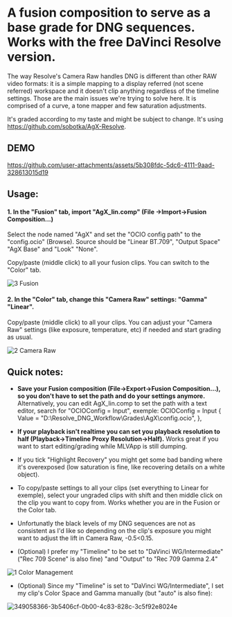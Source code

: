 # A fusion composition to serve as a base grade for DNG sequences. Works with the free DaVinci Resolve version. 

The way Resolve's Camera Raw handles DNG is different than other RAW video formats: it is a simple mapping to a display referred (not scene referred) workspace and it doesn't clip anything regardless of the timeline settings. 
Those are the main issues we're trying to solve here. It is comprised of a curve, a tone mapper and few saturation adjustments.

It's graded according to my taste and might be subject to change. It's using https://github.com/sobotka/AgX-Resolve.

## DEMO

https://github.com/user-attachments/assets/5b308fdc-5dc6-4111-9aad-328613015d19

## Usage:


#### 1. In the "Fusion" tab, import "AgX_lin.comp" (File ->Import->Fusion Composition...)

Select the node named "AgX" and set the "OCIO config path" to the "config.ocio" (Browse). Source should be "Linear BT.709", "Output Space" "AgX Base" and "Look" "None".

Copy/paste (middle click) to all your fusion clips. You can switch to the "Color" tab.
  
![3 Fusion](https://github.com/user-attachments/assets/e2f4a592-3389-4fc5-aad8-2927be312b42)


#### 2. In the "Color" tab, change this "Camera Raw" settings: "Gamma" "Linear".

Copy/paste (middle click) to all your clips. You can adjust your "Camera Raw" settings (like exposure, temperature, etc) if needed and start grading as usual.
  
![2  Camera Raw](https://github.com/user-attachments/assets/64492b10-b181-4220-bb86-f8411279d62b)


## Quick notes: 

- **Save your Fusion composition (File->Export->Fusion Composition...), so you don't have to set the path and do your settings anymore.**
Alternatively, you can edit AgX_lin.comp to set the path with a text editor, search for "OCIOConfig = Input", exemple: OCIOConfig = Input { Value = "D:\\Resolve_DNG_Workflow\\Grades\\AgX\\config.ocio", },

- **If your playback isn't realtime you can set you playback resolution to half (Playback->Timeline Proxy Resolution->Half).** Works great if you want to start editing/grading while MLVApp is still dumping.

- If you tick "Highlight Recovery" you might get some bad banding where it's overexposed (low saturation is fine, like recovering details on a white object).

- To copy/paste settings to all your clips (set everything to Linear for exemple), select your ungraded clips with shift and then middle click on the clip you want to copy from. Works whether you are in the Fusion or the Color tab.

- Unfortunatly the black levels of my DNG sequences are not as consistent as I'd like so depending on the clip's exposure you might want to adjust the lift in Camera Raw, -0.5<0.15.

- (Optional) I prefer my "Timeline" to be set to "DaVinci WG/Intermediate" ("Rec 709 Scene" is also fine) "and "Output" to "Rec 709 Gamma 2.4"
  
 ![1  Color Management](https://github.com/user-attachments/assets/59c6d16e-b9ef-4ba2-adf8-7818d9465725)

- (Optional) Since my "Timeline" is set to "DaVinci WG/Intermediate", I set my clip's Color Space and Gamma manually (but "auto" is also fine):
  
 ![349058366-3b5406cf-0b00-4c83-828c-3c5f92e8024e](https://github.com/user-attachments/assets/6a5ffb92-4564-49a6-b6f1-8e4feeb77efe)

 
